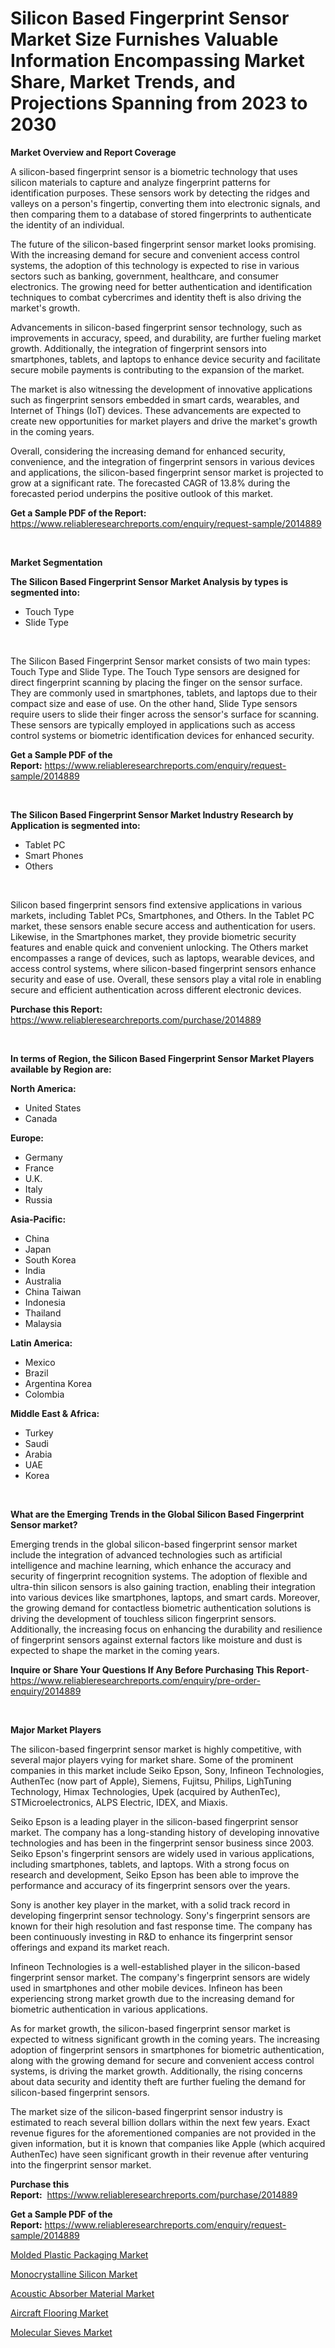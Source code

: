 <p><h1>Silicon Based Fingerprint Sensor Market Size Furnishes Valuable Information Encompassing Market Share, Market Trends, and Projections Spanning from 2023 to 2030</h1></p><p><strong>Market Overview and Report Coverage</strong></p>
<p><p>A silicon-based fingerprint sensor is a biometric technology that uses silicon materials to capture and analyze fingerprint patterns for identification purposes. These sensors work by detecting the ridges and valleys on a person's fingertip, converting them into electronic signals, and then comparing them to a database of stored fingerprints to authenticate the identity of an individual.</p><p>The future of the silicon-based fingerprint sensor market looks promising. With the increasing demand for secure and convenient access control systems, the adoption of this technology is expected to rise in various sectors such as banking, government, healthcare, and consumer electronics. The growing need for better authentication and identification techniques to combat cybercrimes and identity theft is also driving the market's growth.</p><p>Advancements in silicon-based fingerprint sensor technology, such as improvements in accuracy, speed, and durability, are further fueling market growth. Additionally, the integration of fingerprint sensors into smartphones, tablets, and laptops to enhance device security and facilitate secure mobile payments is contributing to the expansion of the market.</p><p>The market is also witnessing the development of innovative applications such as fingerprint sensors embedded in smart cards, wearables, and Internet of Things (IoT) devices. These advancements are expected to create new opportunities for market players and drive the market's growth in the coming years.</p><p>Overall, considering the increasing demand for enhanced security, convenience, and the integration of fingerprint sensors in various devices and applications, the silicon-based fingerprint sensor market is projected to grow at a significant rate. The forecasted CAGR of 13.8% during the forecasted period underpins the positive outlook of this market.</p></p>
<p><strong>Get a Sample PDF of the Report:</strong> <a href="https://www.reliableresearchreports.com/enquiry/request-sample/2014889">https://www.reliableresearchreports.com/enquiry/request-sample/2014889</a></p>
<p>&nbsp;</p>
<p><strong>Market Segmentation</strong></p>
<p><strong>The Silicon Based Fingerprint Sensor Market Analysis by types is segmented into:</strong></p>
<p><ul><li>Touch Type</li><li>Slide Type</li></ul></p>
<p>&nbsp;</p>
<p><p>The Silicon Based Fingerprint Sensor market consists of two main types: Touch Type and Slide Type. The Touch Type sensors are designed for direct fingerprint scanning by placing the finger on the sensor surface. They are commonly used in smartphones, tablets, and laptops due to their compact size and ease of use. On the other hand, Slide Type sensors require users to slide their finger across the sensor's surface for scanning. These sensors are typically employed in applications such as access control systems or biometric identification devices for enhanced security.</p></p>
<p><strong>Get a Sample PDF of the Report:</strong>&nbsp;<a href="https://www.reliableresearchreports.com/enquiry/request-sample/2014889">https://www.reliableresearchreports.com/enquiry/request-sample/2014889</a></p>
<p>&nbsp;</p>
<p><strong>The Silicon Based Fingerprint Sensor Market Industry Research by Application is segmented into:</strong></p>
<p><ul><li>Tablet PC</li><li>Smart Phones</li><li>Others</li></ul></p>
<p>&nbsp;</p>
<p><p>Silicon based fingerprint sensors find extensive applications in various markets, including Tablet PCs, Smartphones, and Others. In the Tablet PC market, these sensors enable secure access and authentication for users. Likewise, in the Smartphones market, they provide biometric security features and enable quick and convenient unlocking. The Others market encompasses a range of devices, such as laptops, wearable devices, and access control systems, where silicon-based fingerprint sensors enhance security and ease of use. Overall, these sensors play a vital role in enabling secure and efficient authentication across different electronic devices.</p></p>
<p><strong>Purchase this Report:</strong>&nbsp; <a href="https://www.reliableresearchreports.com/purchase/2014889">https://www.reliableresearchreports.com/purchase/2014889</a></p>
<p>&nbsp;</p>
<p><strong>In terms of Region, the Silicon Based Fingerprint Sensor Market Players available by Region are:</strong></p>
<p>
    <p> <strong> North America: </strong>
        <ul>
            <li>United States</li>
            <li>Canada</li>
        </ul>
        </p> 
    <p> <strong> Europe: </strong>
        <ul>
            <li>Germany</li>
            <li>France</li>
            <li>U.K.</li>
            <li>Italy</li>
            <li>Russia</li>
        </ul>
        </p> 
    <p> <strong> Asia-Pacific: </strong>
        <ul>
            <li>China</li>
            <li>Japan</li>
            <li>South Korea</li>
            <li>India</li>
            <li>Australia</li>
            <li>China Taiwan</li>
            <li>Indonesia</li>
            <li>Thailand</li>
            <li>Malaysia</li>
        </ul>
        </p> 
    <p> <strong> Latin America: </strong>
        <ul>
            <li>Mexico</li>
            <li>Brazil</li>
            <li>Argentina Korea</li>
            <li>Colombia</li>
        </ul>
        </p> 
    <p> <strong> Middle East & Africa: </strong>
        <ul>
            <li>Turkey</li>
            <li>Saudi</li>
            <li>Arabia</li>
            <li>UAE</li>
            <li>Korea</li>
        </ul>
    </p>
    </p>
<p>&nbsp;</p>
<p><strong>What are the Emerging Trends in the Global Silicon Based Fingerprint Sensor market?</strong></p>
<p><p>Emerging trends in the global silicon-based fingerprint sensor market include the integration of advanced technologies such as artificial intelligence and machine learning, which enhance the accuracy and security of fingerprint recognition systems. The adoption of flexible and ultra-thin silicon sensors is also gaining traction, enabling their integration into various devices like smartphones, laptops, and smart cards. Moreover, the growing demand for contactless biometric authentication solutions is driving the development of touchless silicon fingerprint sensors. Additionally, the increasing focus on enhancing the durability and resilience of fingerprint sensors against external factors like moisture and dust is expected to shape the market in the coming years.</p></p>
<p><strong>Inquire or Share Your Questions If Any Before Purchasing This Report</strong>- <a href="https://www.reliableresearchreports.com/enquiry/pre-order-enquiry/2014889">https://www.reliableresearchreports.com/enquiry/pre-order-enquiry/2014889</a></p>
<p>&nbsp;</p>
<p><strong>Major Market Players</strong></p>
<p><p>The silicon-based fingerprint sensor market is highly competitive, with several major players vying for market share. Some of the prominent companies in this market include Seiko Epson, Sony, Infineon Technologies, AuthenTec (now part of Apple), Siemens, Fujitsu, Philips, LighTuning Technology, Himax Technologies, Upek (acquired by AuthenTec), STMicroelectronics, ALPS Electric, IDEX, and Miaxis.</p><p>Seiko Epson is a leading player in the silicon-based fingerprint sensor market. The company has a long-standing history of developing innovative technologies and has been in the fingerprint sensor business since 2003. Seiko Epson's fingerprint sensors are widely used in various applications, including smartphones, tablets, and laptops. With a strong focus on research and development, Seiko Epson has been able to improve the performance and accuracy of its fingerprint sensors over the years.</p><p>Sony is another key player in the market, with a solid track record in developing fingerprint sensor technology. Sony's fingerprint sensors are known for their high resolution and fast response time. The company has been continuously investing in R&D to enhance its fingerprint sensor offerings and expand its market reach.</p><p>Infineon Technologies is a well-established player in the silicon-based fingerprint sensor market. The company's fingerprint sensors are widely used in smartphones and other mobile devices. Infineon has been experiencing strong market growth due to the increasing demand for biometric authentication in various applications.</p><p>As for market growth, the silicon-based fingerprint sensor market is expected to witness significant growth in the coming years. The increasing adoption of fingerprint sensors in smartphones for biometric authentication, along with the growing demand for secure and convenient access control systems, is driving the market growth. Additionally, the rising concerns about data security and identity theft are further fueling the demand for silicon-based fingerprint sensors.</p><p>The market size of the silicon-based fingerprint sensor industry is estimated to reach several billion dollars within the next few years. Exact revenue figures for the aforementioned companies are not provided in the given information, but it is known that companies like Apple (which acquired AuthenTec) have seen significant growth in their revenue after venturing into the fingerprint sensor market.</p></p>
<p><strong>Purchase this Report:</strong>&nbsp;&nbsp;<a href="https://www.reliableresearchreports.com/purchase/2014889">https://www.reliableresearchreports.com/purchase/2014889</a></p>
<p></p>
<p><strong>Get a Sample PDF of the Report:</strong>&nbsp;<a href="https://www.reliableresearchreports.com/enquiry/request-sample/2014889">https://www.reliableresearchreports.com/enquiry/request-sample/2014889</a></p>
<p><p><a href="https://medium.com/@irwingibson727/analyzing-molded-plastic-packaging-market-global-industry-perspective-and-forecast-2023-to-2030-476cfa5dc634">Molded Plastic Packaging Market</a></p><p><a href="https://medium.com/@vincentalvarez1980/monocrystalline-silicon-market-size-and-market-trends-complete-industry-overview-2023-to-2030-6257c8db9621">Monocrystalline Silicon Market</a></p><p><a href="https://medium.com/@amandagarza17/acoustic-absorber-material-market-analysis-and-sze-forecasted-for-period-from-2023-to-2030-d1a18c48076c">Acoustic Absorber Material Market</a></p><p><a href="https://medium.com/@josephweaver29/aircraft-flooring-market-analysis-and-sze-forecasted-for-period-from-2023-to-2030-fb016fe82fa2">Aircraft Flooring Market</a></p><p><a href="https://medium.com/@dennismurphy47/molecular-sieves-market-report-reveals-the-latest-trends-and-growth-opportunities-of-this-market-f9faedea763f">Molecular Sieves Market</a></p></p>
